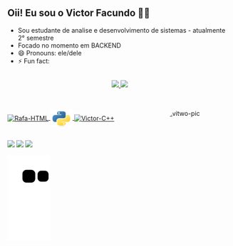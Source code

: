 ## Oii! Eu sou o Victor Facundo 🧑‍🔬 


- Sou estudante de analise e desenvolvimento de sistemas - atualmente 2° semestre
- Focado no momento em BACKEND
- 😄 Pronouns: ele/dele
- ⚡ Fun fact: 

##

<div align="center">
  <a href="https://github.com/VictorFacundo">
  <img height="180em" src="https://github-readme-stats.vercel.app/api?username=victorfacundo&show_icons=true&theme=dark&include_all_commits=true&count_private=true"/>
  <img height="180em" src="https://github-readme-stats.vercel.app/api/top-langs/?username=victorfacundo&layout=compact&langs_count=7&theme=dark"/>
</div>

##

<div style="display: inline_block"><br>
  <img align="center" alt="Rafa-HTML" height="40" width="50" src="https://cdn.jsdelivr.net/gh/devicons/devicon/icons/mysql/mysql-plain.svg" />
  <img align="center" alt="Rafa-Python" height="40" width="50" src="https://raw.githubusercontent.com/devicons/devicon/master/icons/python/python-original.svg">
  <img align="center" alt="Victor-C++" height="40" width="50" src="https://cdn.jsdelivr.net/gh/devicons/devicon/icons/cplusplus/cplusplus-original.svg" />
  <img align="right" alt="vitwo-pic" height="150" style="border-radius:40px;" src="https://i.picasion.com/pic92/4edb2b39593a2c15d6aa4b9b7a63ed87.gif" width="150" height="150" border="0" alt="https://picasion.com/" /></a><br /><a href="https://picasion.com/">
  
  ##


<div> 
  <a href="https://instagram.com/eusouvitwo" target="_blank"><img src="https://img.shields.io/badge/-Instagram-%23E4405F?style=for-the-badge&logo=instagram&logoColor=white" target="_blank"></a>
  <a href = "mailto:victorfacundo19@gmail.com"><img src="https://img.shields.io/badge/-Gmail-%23333?style=for-the-badge&logo=gmail&logoColor=white" target="_blank"></a>
  <a href="https://www.linkedin.com/in/victorfacundo19/" target="_blank"><img src="https://img.shields.io/badge/-LinkedIn-%230077B5?style=for-the-badge&logo=linkedin&logoColor=white" target="_blank"></a> 
 
  ![Snake animation](https://github.com/rafaballerini/rafaballerini/blob/output/github-contribution-grid-snake.svg)
 
</div>
